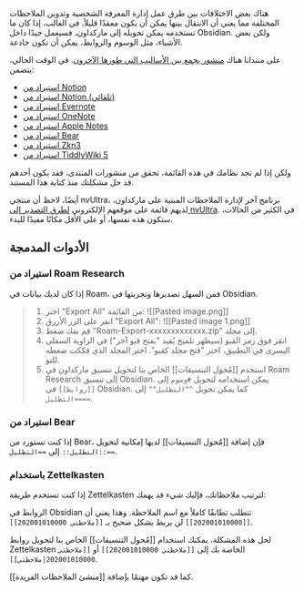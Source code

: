 هناك بعض الاختلافات بين طرق عمل إدارة المعرفة الشخصية وتدوين الملاحظات المختلفة مما يعني أن الانتقال بينها يمكن أن يكون معقدًا قليلاً. في الغالب، إذا كان ما تستخدمه يمكن تحويله إلى ماركداون، فسيعمل جيدًا داخل Obsidian. ولكن بعض الأشياء، مثل الوسوم والروابط، يمكن أن تكون خادعة.

على منتدانا هناك [منشور يجمع بين الأساليب التي طورها الآخرون](https://forum.obsidian.md/t/meta-post-migration-workflows/768). في الوقت الحالي، يتضمن:

- [استيراد من Notion](https://forum.obsidian.md/t/import-from-notion/636)
- [استيراد من Notion (تلقائي)](https://forum.obsidian.md/t/notion-2-obsidian-migration-instructions/2728)
- [استيراد من Evernote](https://forum.obsidian.md/t/import-from-evernote/108)
- [استيراد من OneNote](https://forum.obsidian.md/t/new-tool-for-migration-from-onenote-updated-and-improved-version/3055)
- [استيراد من Apple Notes](https://forum.obsidian.md/t/migrate-from-apple-notes-to-obsidian/732)
- [استيراد من Bear](https://forum.obsidian.md/t/import-from-bear-app/2284)
- [استيراد من Zkn3](https://forum.obsidian.md/t/migrating-from-zkn3-to-obsidian-without-losing-your-tags-and-internal-links-documentation/7457)
- [استيراد من TiddlyWiki 5](https://forum.obsidian.md/t/migrate-from-tiddlywiki-5-to-obsidian/731)

ولكن إذا لم تجد نظامك في هذه القائمة، تحقق من منشورات المنتدى، فقد يكون أحدهم قد حل مشكلتك منذ كتابة هذا المستند.

أيضًا، لاحظ أن منتجي nvUltra، برنامج آخر لإدارة الملاحظات المبنية على ماركداون، لديهم قائمة على موقعهم الإلكتروني [لطرق التصدير إلى nvUltra](https://nvultra.com/help/importing). في الكثير من الحالات، ستكون هذه نفسها، أو على الأقل مكانًا مفيدًا للبدء.

## الأدوات المدمجة

### استيراد من Roam Research

إذا كان لديك بيانات في Roam، فمن السهل تصديرها وتجربتها في Obsidian.

> 1. اختر "Export All" من القائمة:
> 	![[Pasted image.png]]
> 2. انقر على الزر الأزرق "Export All":
> ![[Pasted image 1.png]]
> 3. قم بفك ضغط "Roam-Export-xxxxxxxxxxxxx.zip" إلى مجلد.
> 4. انقر فوق رمز القبو (سيظهر تلميح يُفيد "بفتح قبو آخر") في الزاوية السفلى اليسرى في التطبيق، اختر "فتح مجلد كقبو". اختر المجلد الذي فككت ضغطه للتو.
> 5. استخدم [[مٌحول التنسيقات]] الخاص بنا لتحويل تنسيق ماركداون في Roam Research إلى تنسيق Obsidian. يمكن استخدامه لتحويل `#وسوم` إلى `[[روابط]]` في Obsidian. كما يمكن تحويل `^^التظليل^^` إلى `==التظليل==`.

### استيراد من Bear

إذا كنت تستورد من Bear، فإن إضافة [[مٌحول التنسيقات]] لديها إمكانية لتحويل `::التظليل::` إلى `==التظليل==`.

### باستخدام Zettelkasten

إذا كنت تستخدم طريقة Zettelkasten لترتيب ملاحظاتك، فإليك شيء قد يهمك:

الروابط في Obsidian تتطلب تطابقًا كاملاً مع اسم الملاحظة. وهذا يعني أن `[[202001010000]]` لن يربط بشكل صحيح بـ `[[ملاحظتي 202001010000]]`.

لحل هذه المشكلة، يمكنك استخدام [[مٌحول التنسيقات]] الخاص بنا لتحويل روابط Zettelkasten الخاصة بك إلى `[[ملاحظتي 202001010000]]` أو `[[ملاحظتي 202001010000|ملاحظتي]]`.

كما قد تكون مهتمًا بإضافة [[منشئ الملاحظات الفريدة]].
